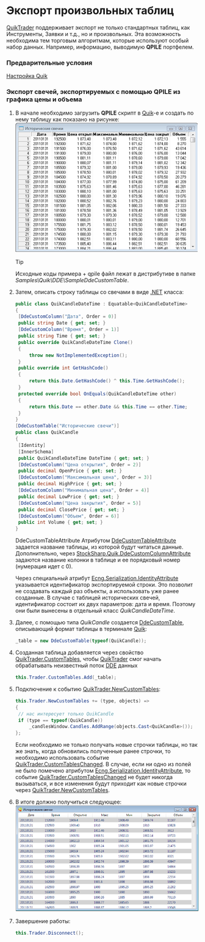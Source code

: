 # Экспорт произвольных таблиц

[QuikTrader](xref:StockSharp.Quik.QuikTrader) поддерживает экспорт не только стандартных таблиц, как Инструменты, Заявки и т.д., но и произвольных. Эта возможность необходима тем торговым алгоритмам, которые используют особый набор данных. Например, информацию, выводимую **QPILE** портфелем. 

### Предварительные условия

[Настройка Quik](QuikSetup.md)

### Экспорт свечей, экспортируемых с помощью QPILE из графика цены и объема

1. В начале необходимо загрузить **QPILE** скрипт в [Quik](Quik.md)\-е и создать по нему таблицу как показано на рисунке: ![candleqpile](../images/candle_qpile.png)

   > [!TIP]
   > Исходные коды примера + qpile файл лежат в дистрибутиве в папке *Samples\\Quik\\DDE\\SampleDdeCustomTable*. 
2. Затем, описать строку таблицы со свечами в виде [.NET](https://ru.wikipedia.org/wiki/.NET_Framework) класса: 

   ```cs
   public class QuikCandleDateTime : Equatable<QuikCandleDateTime>
   {
   	[DdeCustomColumn("Дата", Order = 0)]
   	public string Date { get; set; }
   	[DdeCustomColumn("Время", Order = 1)]
   	public string Time { get; set; }
   	public override QuikCandleDateTime Clone()
   	{
   		throw new NotImplementedException();
   	}
   	public override int GetHashCode()
   	{
   		return this.Date.GetHashCode() ^ this.Time.GetHashCode();
   	}
   	protected override bool OnEquals(QuikCandleDateTime other)
   	{
   		return this.Date == other.Date && this.Time == other.Time;
   	}
   }
   [DdeCustomTable("Исторические свечи")]
   public class QuikCandle
   {
   	[Identity]
   	[InnerSchema]
   	public QuikCandleDateTime DateTime { get; set; }
   	[DdeCustomColumn("Цена открытия", Order = 2)]
   	public decimal OpenPrice { get; set; }
   	[DdeCustomColumn("Максимальная цена", Order = 3)]
   	public decimal HighPrice { get; set; }
   	[DdeCustomColumn("Минимальная цена", Order = 4)]
   	public decimal LowPrice { get; set; }
   	[DdeCustomColumn("Цена закрытия", Order = 5)]
   	public decimal ClosePrice { get; set; }
   	[DdeCustomColumn("Объем", Order = 6)]
   	public int Volume { get; set; }
   }
   ```

   DdeCustomTableAttribute Атрибутом [DdeCustomTableAttribute](xref:StockSharp.Quik.DdeCustomTableAttribute) задается название таблицы, из которой будут читаться данные. Дополнительно, через [StockSharp.Quik.DdeCustomColumnAttribute](xref:StockSharp.Quik.DdeCustomColumnAttribute) задаются название колонки в таблице и ее порядковый номер (нумерация идет с 0). 

   Через специальный атрибут [Ecng.Serialization.IdentityAttribute](xref:Ecng.Serialization.IdentityAttribute) указывается идентификатор экспортируемой строки. Это позволит не создавать каждый раз объекты, а использовать уже ранее созданные. В случае с таблицей исторических свечей, идентификатор состоит их двух параметров: дата и время. Поэтому они были вынесены в отдельный класс *QuikCandleDateTime*. 
3. Далее, с помощью типа *QuikCandle* создается [DdeCustomTable](xref:StockSharp.Quik.DdeCustomTable), описывающий формат таблицы в терминале [Quik](Quik.md): 

   ```cs
   _table = new DdeCustomTable(typeof(QuikCandle));
   ```
4. Созданная таблица добавляется через свойство [QuikTrader.CustomTables](xref:StockSharp.Quik.QuikTrader.CustomTables), чтобы [QuikTrader](xref:StockSharp.Quik.QuikTrader) смог начать обрабатывать неизвестный поток [DDE](https://en.wikipedia.org/wiki/Dynamic_Data_Exchange) данных 

   ```cs
   this.Trader.CustomTables.Add(_table);
   ```
5. Подключение к событию [QuikTrader.NewCustomTables](xref:StockSharp.Quik.QuikTrader.NewCustomTables): 

   ```cs
   this.Trader.NewCustomTables += (type, objects) =>
   {
   	// нас интересует только QuikCandle
   	if (type == typeof(QuikCandle))
   		_candlesWindow.Candles.AddRange(objects.Cast<QuikCandle>());
   };
   ```

   Если необходимо не только получать новые строчки таблицы, но так же знать, когда обновились полученные ранее строчки, то необходимо использовать событие [QuikTrader.CustomTablesChanged](xref:StockSharp.Quik.QuikTrader.CustomTablesChanged). В случае, если ни одно из полей не было помечено атрибутом [Ecng.Serialization.IdentityAttribute](xref:Ecng.Serialization.IdentityAttribute), то событие [QuikTrader.CustomTablesChanged](xref:StockSharp.Quik.QuikTrader.CustomTablesChanged) не будет никогда вызываться, и все изменения будут приходит как новые строчки через [QuikTrader.NewCustomTables](xref:StockSharp.Quik.QuikTrader.NewCustomTables). 
6. В итоге должно получиться следующее: ![samplecandleqpile](../images/sample_candle_qpile.png)
7. Завершение работы: 

   ```cs
   this.Trader.Disconnect();
   ```
